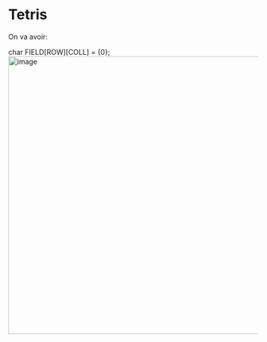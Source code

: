 # Tetris

On va avoir:

char FIELD[ROW][COLL] = {0};
<img width="559" alt="image" src="https://github.com/mur4ik18/Tetris/assets/79057640/9af70031-d82b-470d-bbb0-82a345fee532">


